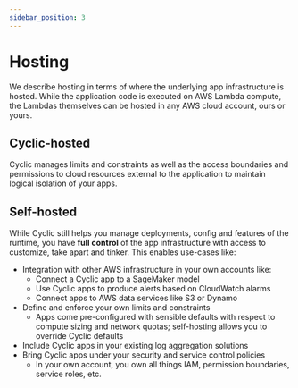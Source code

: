 ```yaml
---
sidebar_position: 3
---
```

# Hosting

We describe hosting in terms of where the underlying app infrastructure is hosted. While the application code is executed on AWS Lambda compute, the Lambdas themselves can be hosted in any AWS cloud account, ours or yours.

## Cyclic-hosted
Cyclic manages limits and constraints as well as the access boundaries and permissions to cloud resources external to the application to maintain logical isolation of your apps. 

## Self-hosted
While Cyclic still helps you manage deployments, config and features of the runtime, you have **full control** of the app infrastructure with access to customize, take apart and tinker. This enables use-cases like: 
  - Integration with other AWS infrastructure in your own accounts like:
    - Connect a Cyclic app to a SageMaker model
    - Use Cyclic apps to produce alerts based on CloudWatch alarms 
    - Connect apps to AWS data services like S3 or Dynamo
  - Define and enforce your own limits and constraints
    - Apps come pre-configured with sensible defaults with respect to compute sizing and network quotas; self-hosting allows you to override Cyclic defaults
  - Include Cyclic apps in your existing log aggregation solutions
  - Bring Cyclic apps under your security and service control policies
    - In your own account, you own all things IAM, permission boundaries, service roles, etc. 